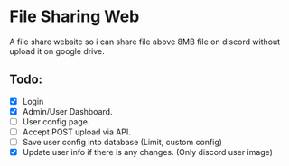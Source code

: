 # File Sharing Web

A file share website so i can share file above 8MB file on discord without upload it on google drive.

## Todo:

-   [x] Login
-   [x] Admin/User Dashboard.
-   [ ] User config page.
-   [ ] Accept POST upload via API.
-   [ ] Save user config into database (Limit, custom config)
-   [x] Update user info if there is any changes. (Only discord user image)
